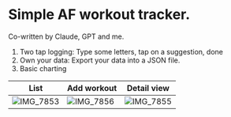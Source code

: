 # Simple AF workout tracker. 
Co-written by Claude, GPT and me.
1. Two tap logging: Type some letters, tap on a suggestion, done
2. Own your data: Export your data into a JSON file. 
3. Basic charting
   
| List | Add workout | Detail view | 
| -- | -- | -- | 
| ![IMG_7853](https://github.com/user-attachments/assets/1e2a6c00-56f5-4045-80c9-58fd7d127a7d) | ![IMG_7856](https://github.com/user-attachments/assets/6270f99f-5d0c-478a-ac8e-012518d80c5b) | ![IMG_7855](https://github.com/user-attachments/assets/b688f5ac-1310-4c6d-9e98-6c16c3f6b2d8) | 
